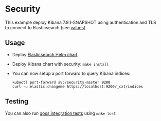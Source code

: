 # Security

This example deploy Kibana 7.9.1-SNAPSHOT using authentication and TLS to connect to
Elasticsearch (see [values][]).


## Usage

* Deploy [Elasticsearch Helm chart][].

* Deploy Kibana chart with security: `make install`

* You can now setup a port forward to query Kibana indices:

  ```
  kubectl port-forward svc/security-master 9200
  curl -u elastic:changeme https://localhost:9200/_cat/indices
  ```


## Testing

You can also run [goss integration tests][] using `make test`


[elasticsearch helm chart]: https://github.com/elastic/helm-charts/tree/7.9/elasticsearch/examples/security/
[goss integration tests]: https://github.com/elastic/helm-charts/tree/7.9/kibana/examples/security/test/goss.yaml
[values]: https://github.com/elastic/helm-charts/tree/7.9/kibana/examples/security/security.yml
